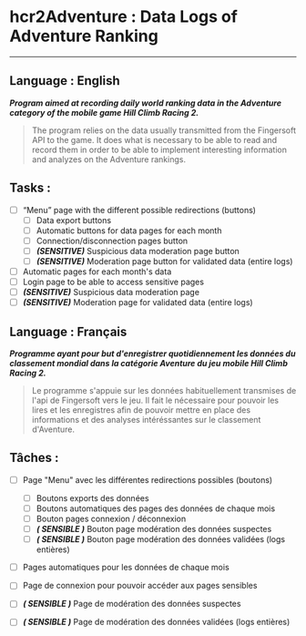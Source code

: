 # hcr2Adventure : Data Logs of Adventure Ranking
---
## Language : English
***Program aimed at recording daily world ranking data in the Adventure category of the mobile game Hill Climb Racing 2.***

 > The program relies on the data usually transmitted from the Fingersoft API to the game. It does what is necessary to be able to read and record them in order to be able to implement interesting information and analyzes on the Adventure rankings.

 ## Tasks :
 - [ ] “Menu” page with the different possible redirections (buttons)
   - [ ] Data export buttons
   - [ ] Automatic buttons for data pages for each month
   - [ ] Connection/disconnection pages button
   - [ ] ***(SENSITIVE)*** Suspicious data moderation page button
   - [ ] ***(SENSITIVE)*** Moderation page button for validated data (entire logs)
 - [ ] Automatic pages for each month's data
 - [ ] Login page to be able to access sensitive pages
 - [ ] ***(SENSITIVE)*** Suspicious data moderation page
 - [ ] ***(SENSITIVE)*** Moderation page for validated data (entire logs)

## Language : Français
***Programme ayant pour but d'enregistrer quotidiennement les données du classement mondial dans la catégorie Aventure du jeu mobile Hill Climb Racing 2.***

> Le programme s'appuie sur les données habituellement transmises de l'api de Fingersoft vers le jeu. Il fait le nécessaire pour pouvoir les lires et les enregistres afin de pouvoir mettre en place des informations et des analyses intéréssantes sur le classement d'Aventure.

## Tâches :
- [ ] Page "Menu" avec les différentes redirections possibles (boutons)
  - [ ] Boutons exports des données
  - [ ] Boutons automatiques des pages des données de chaque mois
  - [ ] Bouton pages connexion / déconnexion
  - [ ] ***( SENSIBLE )*** Bouton page modération des données suspectes
  - [ ] ***( SENSIBLE )*** Bouton page modération des données validées (logs entières)
- [ ] Pages automatiques pour les données de chaque mois
- [ ] Page de connexion pour pouvoir accéder aux pages sensibles
- [ ] ***( SENSIBLE )*** Page de modération des données suspectes
- [ ] ***( SENSIBLE )*** Page de modération des données validées (logs entières)

